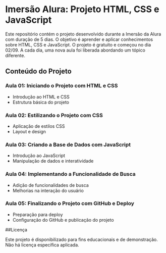 # Imersão Alura: Projeto HTML, CSS e JavaScript

Este repositório contém o projeto desenvolvido durante a Imersão da Alura com duração de 5 dias. O objetivo é aprender e aplicar conhecimentos sobre HTML, CSS e JavaScript. O projeto é gratuito e começou no dia 02/09. A cada dia, uma nova aula foi liberada abordando um tópico diferente.

## Conteúdo do Projeto

### Aula 01: Iniciando o Projeto com HTML e CSS
- Introdução ao HTML e CSS
- Estrutura básica do projeto

### Aula 02: Estilizando o Projeto com CSS
- Aplicação de estilos CSS
- Layout e design

### Aula 03: Criando a Base de Dados com JavaScript
- Introdução ao JavaScript
- Manipulação de dados e interatividade

### Aula 04: Implementando a Funcionalidade de Busca
- Adição de funcionalidades de busca
- Melhorias na interação do usuário

### Aula 05: Finalizando o Projeto com GitHub e Deploy
- Preparação para deploy
- Configuração do GitHub e publicação do projeto

##Licença

Este projeto é disponibilizado para fins educacionais e de demonstração. Não há licença específica aplicada.
